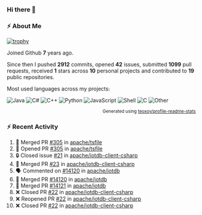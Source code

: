 ### Hi there 👋

### :zap: About Me

[![trophy](https://github-profile-trophy.vercel.app/?username=HTHou&theme=onedark)](https://github.com/ryo-ma/github-profile-trophy)
   
Joined Github **7** years ago.

Since then I pushed **2912** commits, opened **42** issues, submitted **1099** pull requests, received **1** stars across **10** personal projects and contributed to **19** public repositories.

Most used languages across my projects:

![Java](https://img.shields.io/static/v1?style=flat-square&label=%E2%A0%80&color=555&labelColor=%23b07219&message=Java%EF%B8%B189.6%25)
![C#](https://img.shields.io/static/v1?style=flat-square&label=%E2%A0%80&color=555&labelColor=%23178600&message=C%23%EF%B8%B13.9%25)
![C++](https://img.shields.io/static/v1?style=flat-square&label=%E2%A0%80&color=555&labelColor=%23f34b7d&message=C%2B%2B%EF%B8%B12.7%25)
![Python](https://img.shields.io/static/v1?style=flat-square&label=%E2%A0%80&color=555&labelColor=%233572A5&message=Python%EF%B8%B10.7%25)
![JavaScript](https://img.shields.io/static/v1?style=flat-square&label=%E2%A0%80&color=555&labelColor=%23f1e05a&message=JavaScript%EF%B8%B10.5%25)
![Shell](https://img.shields.io/static/v1?style=flat-square&label=%E2%A0%80&color=555&labelColor=%2389e051&message=Shell%EF%B8%B10.4%25)
![C](https://img.shields.io/static/v1?style=flat-square&label=%E2%A0%80&color=555&labelColor=%23555555&message=C%EF%B8%B10.4%25)
![Other](https://img.shields.io/static/v1?style=flat-square&label=%E2%A0%80&color=555&labelColor=%23ededed&message=Other%EF%B8%B11.4%25)

<p align="right"><sub>Generated using <a href="https://github.com/marketplace/actions/profile-readme-stats">teoxoy/profile-readme-stats</a></sub></p>


<!--![](https://github.com/HTHou/HTHou/blob/output/github-contribution-grid-snake.svg)-->

<!--![Haonan Hou's github stats](https://github-readme-stats.vercel.app/api?username=HTHou&count_private=true&show_icons=true&theme=onedark)-->

<!--![Haonan Hou's wakatime stats](https://github-readme-stats.vercel.app/api/wakatime?username=HTHou&layout=compact&theme=onedark)-->

<!--![Top Langs](https://github-readme-stats.vercel.app/api/top-langs/?username=HTHou&theme=onedark&layout=compact)-->

### :zap: Recent Activity
<!--START_SECTION:activity-->
1. 🎉 Merged PR [#305](https://github.com/apache/tsfile/pull/305) in [apache/tsfile](https://github.com/apache/tsfile)
2. 💪 Opened PR [#305](https://github.com/apache/tsfile/pull/305) in [apache/tsfile](https://github.com/apache/tsfile)
3. 🔒 Closed issue [#21](https://github.com/apache/iotdb-client-csharp/issues/21) in [apache/iotdb-client-csharp](https://github.com/apache/iotdb-client-csharp)
4. 🎉 Merged PR [#23](https://github.com/apache/iotdb-client-csharp/pull/23) in [apache/iotdb-client-csharp](https://github.com/apache/iotdb-client-csharp)
5. 🗣 Commented on [#14120](https://github.com/apache/iotdb/pull/14120#issuecomment-2482633788) in [apache/iotdb](https://github.com/apache/iotdb)
6. 🎉 Merged PR [#14120](https://github.com/apache/iotdb/pull/14120) in [apache/iotdb](https://github.com/apache/iotdb)
7. 🎉 Merged PR [#14121](https://github.com/apache/iotdb/pull/14121) in [apache/iotdb](https://github.com/apache/iotdb)
8. ❌ Closed PR [#22](https://github.com/apache/iotdb-client-csharp/pull/22) in [apache/iotdb-client-csharp](https://github.com/apache/iotdb-client-csharp)
9. ❌ Reopened PR [#22](https://github.com/apache/iotdb-client-csharp/pull/22) in [apache/iotdb-client-csharp](https://github.com/apache/iotdb-client-csharp)
10. ❌ Closed PR [#22](https://github.com/apache/iotdb-client-csharp/pull/22) in [apache/iotdb-client-csharp](https://github.com/apache/iotdb-client-csharp)
<!--END_SECTION:activity-->

<!--
**HTHou/HTHou** is a ✨ _special_ ✨ repository because its `README.md` (this file) appears on your GitHub profile.

Here are some ideas to get you started:

- 🔭 I’m currently working on ...
- 🌱 I’m currently learning ...
- 👯 I’m looking to collaborate on ...
- 🤔 I’m looking for help with ...
- 💬 Ask me about ...
- 📫 How to reach me: ...
- 😄 Pronouns: ...
- ⚡ Fun fact: ...
-->
